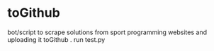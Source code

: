 # toGithub
bot/script to scrape solutions from sport programming websites and uploading it toGithub .
run test.py
